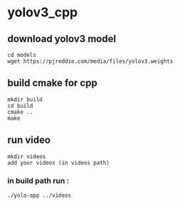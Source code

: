 # yolov3_cpp

## download yolov3 model
```
cd models 
wget https://pjreddie.com/media/files/yolov3.weights 
```
## build cmake for cpp
```
mkdir build
cd build
cmake ..
make
```
## run video
```
mkdir videos
add your videos (in videos path)
```
### in build path run :
```
./yolo-app ../videos
```
